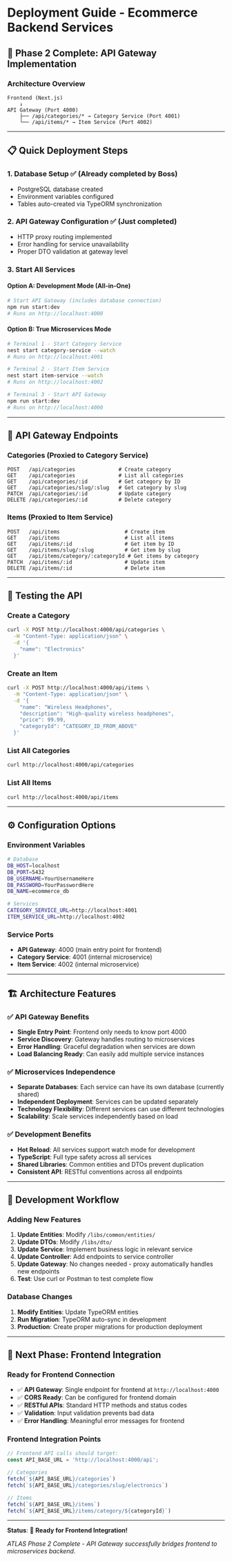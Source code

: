 # Deployment Guide - Ecommerce Backend Services

## 🚀 **Phase 2 Complete: API Gateway Implementation**

### Architecture Overview
```
Frontend (Next.js) 
    ↓
API Gateway (Port 4000)
    ├── /api/categories/* → Category Service (Port 4001)
    └── /api/items/* → Item Service (Port 4002)
```

---

## 📋 **Quick Deployment Steps**

### 1. Database Setup ✅ (Already completed by Boss)
- PostgreSQL database created
- Environment variables configured
- Tables auto-created via TypeORM synchronization

### 2. API Gateway Configuration ✅ (Just completed)
- HTTP proxy routing implemented
- Error handling for service unavailability
- Proper DTO validation at gateway level

### 3. Start All Services

#### Option A: Development Mode (All-in-One)
```bash
# Start API Gateway (includes database connection)
npm run start:dev
# Runs on http://localhost:4000
```

#### Option B: True Microservices Mode
```bash
# Terminal 1 - Start Category Service
nest start category-service --watch
# Runs on http://localhost:4001

# Terminal 2 - Start Item Service  
nest start item-service --watch
# Runs on http://localhost:4002

# Terminal 3 - Start API Gateway
npm run start:dev
# Runs on http://localhost:4000
```

---

## 🔧 **API Gateway Endpoints**

### Categories (Proxied to Category Service)
```http
POST   /api/categories              # Create category
GET    /api/categories              # List all categories
GET    /api/categories/:id          # Get category by ID
GET    /api/categories/slug/:slug   # Get category by slug
PATCH  /api/categories/:id          # Update category
DELETE /api/categories/:id          # Delete category
```

### Items (Proxied to Item Service)
```http
POST   /api/items                     # Create item
GET    /api/items                     # List all items
GET    /api/items/:id                 # Get item by ID
GET    /api/items/slug/:slug          # Get item by slug
GET    /api/items/category/:categoryId # Get items by category
PATCH  /api/items/:id                 # Update item
DELETE /api/items/:id                 # Delete item
```

---

## 🧪 **Testing the API**

### Create a Category
```bash
curl -X POST http://localhost:4000/api/categories \
  -H "Content-Type: application/json" \
  -d '{
    "name": "Electronics"
  }'
```

### Create an Item
```bash
curl -X POST http://localhost:4000/api/items \
  -H "Content-Type: application/json" \
  -d '{
    "name": "Wireless Headphones",
    "description": "High-quality wireless headphones",
    "price": 99.99,
    "categoryId": "CATEGORY_ID_FROM_ABOVE"
  }'
```

### List All Categories
```bash
curl http://localhost:4000/api/categories
```

### List All Items
```bash
curl http://localhost:4000/api/items
```

---

## ⚙️ **Configuration Options**

### Environment Variables
```bash
# Database
DB_HOST=localhost
DB_PORT=5432
DB_USERNAME=YourUsernameHere
DB_PASSWORD=YourPasswordHere
DB_NAME=ecommerce_db

# Services
CATEGORY_SERVICE_URL=http://localhost:4001
ITEM_SERVICE_URL=http://localhost:4002
```

### Service Ports
- **API Gateway**: 4000 (main entry point for frontend)
- **Category Service**: 4001 (internal microservice)
- **Item Service**: 4002 (internal microservice)

---

## 🏗️ **Architecture Features**

### ✅ **API Gateway Benefits**
- **Single Entry Point**: Frontend only needs to know port 4000
- **Service Discovery**: Gateway handles routing to microservices
- **Error Handling**: Graceful degradation when services are down
- **Load Balancing Ready**: Can easily add multiple service instances

### ✅ **Microservices Independence**
- **Separate Databases**: Each service can have its own database (currently shared)
- **Independent Deployment**: Services can be updated separately
- **Technology Flexibility**: Different services can use different technologies
- **Scalability**: Scale services independently based on load

### ✅ **Development Benefits**
- **Hot Reload**: All services support watch mode for development
- **TypeScript**: Full type safety across all services
- **Shared Libraries**: Common entities and DTOs prevent duplication
- **Consistent API**: RESTful conventions across all endpoints

---

## 🔄 **Development Workflow**

### Adding New Features
1. **Update Entities**: Modify `/libs/common/entities/`
2. **Update DTOs**: Modify `/libs/dto/`
3. **Update Service**: Implement business logic in relevant service
4. **Update Controller**: Add endpoints to service controller
5. **Update Gateway**: No changes needed - proxy automatically handles new endpoints
6. **Test**: Use curl or Postman to test complete flow

### Database Changes
1. **Modify Entities**: Update TypeORM entities
2. **Run Migration**: TypeORM auto-sync in development
3. **Production**: Create proper migrations for production deployment

---

## 🎯 **Next Phase: Frontend Integration**

### Ready for Frontend Connection
- ✅ **API Gateway**: Single endpoint for frontend at `http://localhost:4000`
- ✅ **CORS Ready**: Can be configured for frontend domain
- ✅ **RESTful APIs**: Standard HTTP methods and status codes
- ✅ **Validation**: Input validation prevents bad data
- ✅ **Error Handling**: Meaningful error messages for frontend

### Frontend Integration Points
```typescript
// Frontend API calls should target:
const API_BASE_URL = 'http://localhost:4000/api';

// Categories
fetch(`${API_BASE_URL}/categories`)
fetch(`${API_BASE_URL}/categories/slug/electronics`)

// Items  
fetch(`${API_BASE_URL}/items`)
fetch(`${API_BASE_URL}/items/category/${categoryId}`)
```

---

**Status**: 🚀 **Ready for Frontend Integration!**

*ATLAS Phase 2 Complete - API Gateway successfully bridges frontend to microservices backend.*
